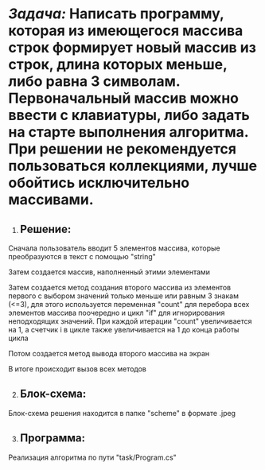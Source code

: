 # *Задача:* Написать программу, которая из имеющегося массива строк формирует новый массив из строк, длина которых меньше, либо равна 3 символам. Первоначальный массив можно ввести с клавиатуры, либо задать на старте выполнения алгоритма. При решении не рекомендуется пользоваться коллекциями, лучше обойтись исключительно массивами.

1. ## Решение:
Сначала пользователь вводит 5 элементов массива, которые преобразуются в текст с помощью "string"

Затем создается массив, наполненный этими элементами

Затем создается метод создания второго массива из элементов первого с выбором значений только меньше или равным 3 знакам (<=3), для этого используется переменная "count" для перебора всех элементов массива поочередно и цикл "if" для игнорирования неподходящих значений. При каждой итерации "count" увеличивается на 1, а счетчик i в цикле также увеличивается на 1 до конца работы цикла

Потом создается метод вывода второго массива на экран

В итоге происходит вызов всех методов

2. ## Блок-схема:
Блок-схема решения находится в папке "scheme" в формате .jpeg

3. ## Программа:
Реализация алгоритма по пути "task/Program.cs"